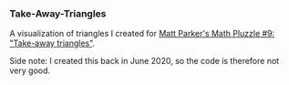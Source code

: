 
### Take-Away-Triangles

A visualization of triangles I created for [Matt Parker's Math Pluzzle #9: "Take-away triangles"](https://www.youtube.com/watch?v=WZnVOYGLiy4).

Side note: I created this back in June 2020, so the code is therefore not very good.
